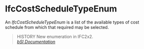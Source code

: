IfcCostScheduleTypeEnum
=======================
An _IfcCostScheduleTypeEnum_ is a list of the available types of cost schedule
from which that required may be selected.  
  
> HISTORY  New enumeration in IFC2x2.  
[ _bSI
Documentation_](https://standards.buildingsmart.org/IFC/DEV/IFC4_2/FINAL/HTML/schema/ifcsharedmgmtelements/lexical/ifccostscheduletypeenum.htm)


